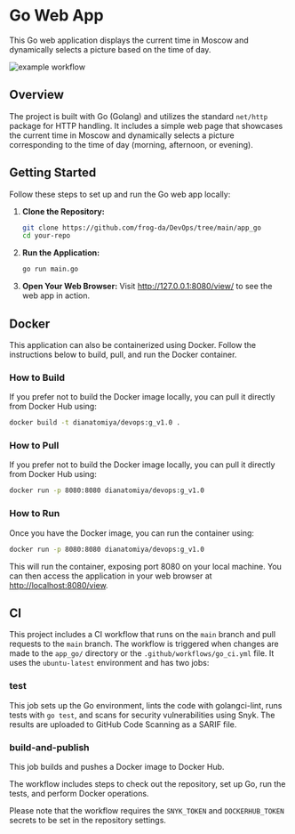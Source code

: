 # Go Web App

This Go web application displays the current time in Moscow and dynamically selects a picture based on the time of day.

![example workflow](https://github.com/github/frog-da/DevOps/workflows/go_ci.yml/badge.svg)

## Overview

The project is built with Go (Golang) and utilizes the standard `net/http` package for HTTP handling. It includes a simple web page that showcases the current time in Moscow and dynamically selects a picture corresponding to the time of day (morning, afternoon, or evening).

## Getting Started

Follow these steps to set up and run the Go web app locally:

1. **Clone the Repository:**

   ```bash
   git clone https://github.com/frog-da/DevOps/tree/main/app_go
   cd your-repo

2. **Run the Application:**

    ```bash
    go run main.go

3. **Open Your Web Browser:**
    Visit <http://127.0.0.1:8080/view/> to see the web app in action.

## Docker

This application can also be containerized using Docker. Follow the instructions below to build, pull, and run the Docker container.

### How to Build

If you prefer not to build the Docker image locally, you can pull it directly from Docker Hub using:

```bash
docker build -t dianatomiya/devops:g_v1.0 .
```

### How to Pull

If you prefer not to build the Docker image locally, you can pull it directly from Docker Hub using:

```bash
docker run -p 8080:8080 dianatomiya/devops:g_v1.0
```

### How to Run

Once you have the Docker image, you can run the container using:

```bash
docker run -p 8080:8080 dianatomiya/devops:g_v1.0
```

This will run the container, exposing port 8080 on your local machine. You can then access the application in your web browser at <http://localhost:8080/view>.

## CI

This project includes a CI workflow that runs on the `main` branch and pull requests to the `main` branch. The workflow is triggered when changes are made to the `app_go/` directory or the `.github/workflows/go_ci.yml` file. It uses the `ubuntu-latest` environment and has two jobs:

### test

This job sets up the Go environment, lints the code with golangci-lint, runs tests with `go test`, and scans for security vulnerabilities using Snyk. The results are uploaded to GitHub Code Scanning as a SARIF file.

### build-and-publish

This job builds and pushes a Docker image to Docker Hub.

The workflow includes steps to check out the repository, set up Go, run the tests, and perform Docker operations.

Please note that the workflow requires the `SNYK_TOKEN` and `DOCKERHUB_TOKEN` secrets to be set in the repository settings.
